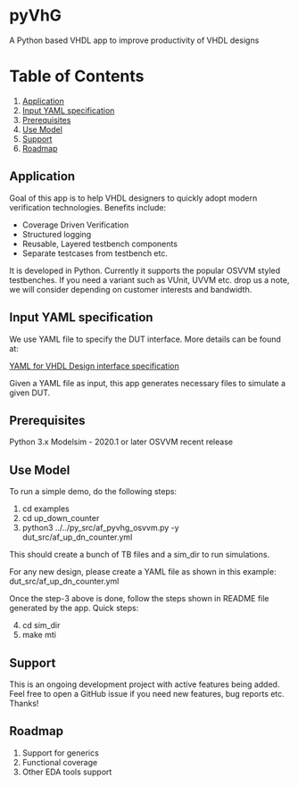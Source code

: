 # pyVhG
A Python based VHDL app to improve productivity of VHDL designs

# Table of Contents

1. [Application](#application)
2. [Input YAML specification](#input-yaml-specification)
3. [Prerequisites](#prerequisites)
4. [Use Model](#use-model)
5. [Support](#support)
5. [Roadmap](#roadmap)

## Application
Goal of this app is to help VHDL designers to quickly adopt modern
verification technologies. Benefits include:

* Coverage Driven Verification
* Structured logging
* Reusable, Layered testbench components
* Separate testcases from testbench etc.

It is developed in Python. Currently it supports the popular OSVVM 
styled testbenches. If you need a variant such as VUnit, UVVM etc. drop
us a note, we will consider depending on customer interests and bandwidth.

## Input YAML specification
We use YAML file to specify the DUT interface. More details can be found at:

[YAML for VHDL Design interface specification](af_yaml_spec.md)

Given a YAML file as input, this app generates necessary files 
to simulate a given DUT. 

## Prerequisites

Python 3.x
Modelsim - 2020.1 or later
OSVVM recent release

## Use Model


To run a simple demo, do the following steps:

1. cd examples
2. cd up_down_counter
3. python3 ../../py_src/af_pyvhg_osvvm.py -y dut_src/af_up_dn_counter.yml

This should create a bunch of TB files and a sim_dir to run simulations. 

For any new design, please create a YAML file as shown in this example:
dut_src/af_up_dn_counter.yml

Once the step-3 above is done, follow the steps shown in README file 
generated by the app. Quick steps:

4. cd sim_dir
5. make mti

## Support
This is an ongoing development project with active features being added. Feel free to open a GitHub issue if you need new features, bug reports etc. Thanks!

## Roadmap

1. Support for generics
2. Functional coverage
3. Other EDA tools support

